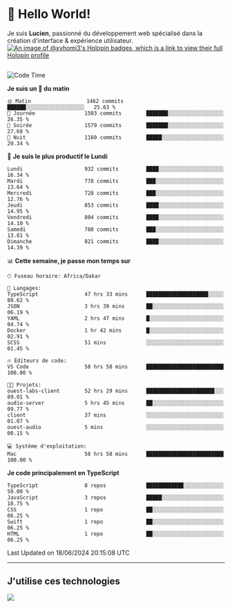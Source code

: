 # 👋 Hello World!

Je suis **Lucien**, passionné du développement web spécialisé dans la création d'interface & expérience utilisateur.
[![An image of @xyhomi3's Holopin badges, which is a link to view their full Holopin profile](https://holopin.me/xyhomi3)](https://holopin.io/@xyhomi3)

##

<!--START_SECTION:waka-->
![Code Time](http://img.shields.io/badge/Code%20Time-1%2C388%20hrs%2011%20mins-blue)

**Je suis un 🐤 du matin** 

```text
🌞 Matin                  1462 commits        ██████░░░░░░░░░░░░░░░░░░░   25.63 % 
🌆 Journée                1503 commits        ███████░░░░░░░░░░░░░░░░░░   26.35 % 
🌃 Soirée                 1579 commits        ███████░░░░░░░░░░░░░░░░░░   27.68 % 
🌙 Nuit                   1160 commits        █████░░░░░░░░░░░░░░░░░░░░   20.34 % 
```
📅 **Je suis le plus productif le Lundi** 

```text
Lundi                    932 commits         ████░░░░░░░░░░░░░░░░░░░░░   16.34 % 
Mardi                    778 commits         ███░░░░░░░░░░░░░░░░░░░░░░   13.64 % 
Mercredi                 728 commits         ███░░░░░░░░░░░░░░░░░░░░░░   12.76 % 
Jeudi                    853 commits         ████░░░░░░░░░░░░░░░░░░░░░   14.95 % 
Vendredi                 804 commits         ████░░░░░░░░░░░░░░░░░░░░░   14.10 % 
Samedi                   788 commits         ███░░░░░░░░░░░░░░░░░░░░░░   13.81 % 
Dimanche                 821 commits         ████░░░░░░░░░░░░░░░░░░░░░   14.39 % 
```


📊 **Cette semaine, je passe mon temps sur** 

```text
🕑︎ Fuseau horaire: Africa/Dakar

💬 Langages: 
TypeScript               47 hrs 33 mins      ████████████████████░░░░░   80.62 % 
JSON                     3 hrs 39 mins       ██░░░░░░░░░░░░░░░░░░░░░░░   06.19 % 
YAML                     2 hrs 47 mins       █░░░░░░░░░░░░░░░░░░░░░░░░   04.74 % 
Docker                   1 hr 42 mins        █░░░░░░░░░░░░░░░░░░░░░░░░   02.91 % 
SCSS                     51 mins             ░░░░░░░░░░░░░░░░░░░░░░░░░   01.45 % 

🔥 Éditeurs de code: 
VS Code                  58 hrs 58 mins      █████████████████████████   100.00 % 

🐱‍💻 Projets: 
ouest-labs-client        52 hrs 29 mins      ██████████████████████░░░   89.01 % 
audio-server             5 hrs 45 mins       ██░░░░░░░░░░░░░░░░░░░░░░░   09.77 % 
client                   37 mins             ░░░░░░░░░░░░░░░░░░░░░░░░░   01.07 % 
ouest-audio              5 mins              ░░░░░░░░░░░░░░░░░░░░░░░░░   00.15 % 

💻 Système d'exploitation: 
Mac                      58 hrs 58 mins      █████████████████████████   100.00 % 
```

**Je code principalement en TypeScript** 

```text
TypeScript               8 repos             ████████████░░░░░░░░░░░░░   50.00 % 
JavaScript               3 repos             █████░░░░░░░░░░░░░░░░░░░░   18.75 % 
CSS                      1 repo              ██░░░░░░░░░░░░░░░░░░░░░░░   06.25 % 
Swift                    1 repo              ██░░░░░░░░░░░░░░░░░░░░░░░   06.25 % 
HTML                     1 repo              ██░░░░░░░░░░░░░░░░░░░░░░░   06.25 % 
```




 Last Updated on 18/06/2024 20:15:08 UTC
<!--END_SECTION:waka-->
---

## J'utilise ces technologies

<p align="left">
  <a href="https://skillicons.dev">
    <img src="https://skillicons.dev/icons?i=ts,js,md,scss,tailwind,react,docker,express,astro,vite,nextjs,vercel,figma,ableton" />
  </a>
</p>

